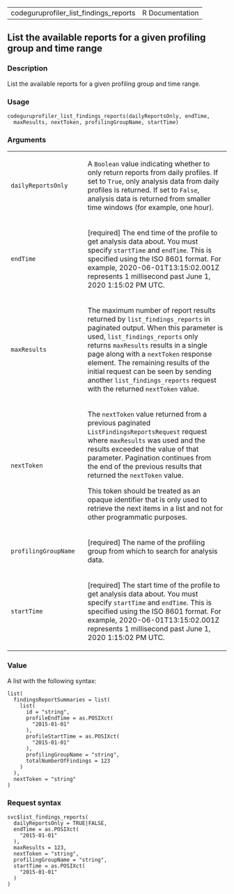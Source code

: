<table style="width: 100%;">
<tbody>
<tr class="odd">
<td>codeguruprofiler_list_findings_reports</td>
<td style="text-align: right;">R Documentation</td>
</tr>
</tbody>
</table>

## List the available reports for a given profiling group and time range

### Description

List the available reports for a given profiling group and time range.

### Usage

    codeguruprofiler_list_findings_reports(dailyReportsOnly, endTime,
      maxResults, nextToken, profilingGroupName, startTime)

### Arguments

<table>
<colgroup>
<col style="width: 35%" />
<col style="width: 65%" />
</colgroup>
<tbody>
<tr class="odd">
<td><code
id="codeguruprofiler_list_findings_reports_:_dailyReportsOnly">dailyReportsOnly</code></td>
<td><p>A <code>Boolean</code> value indicating whether to only return
reports from daily profiles. If set to <code>True</code>, only analysis
data from daily profiles is returned. If set to <code>False</code>,
analysis data is returned from smaller time windows (for example, one
hour).</p></td>
</tr>
<tr class="even">
<td><code
id="codeguruprofiler_list_findings_reports_:_endTime">endTime</code></td>
<td><p>[required] The end time of the profile to get analysis data
about. You must specify <code>startTime</code> and <code>endTime</code>.
This is specified using the ISO 8601 format. For example,
2020-06-01T13:15:02.001Z represents 1 millisecond past June 1, 2020
1:15:02 PM UTC.</p></td>
</tr>
<tr class="odd">
<td><code
id="codeguruprofiler_list_findings_reports_:_maxResults">maxResults</code></td>
<td><p>The maximum number of report results returned by
<code>list_findings_reports</code> in paginated output. When this
parameter is used, <code>list_findings_reports</code> only returns
<code>maxResults</code> results in a single page along with a
<code>nextToken</code> response element. The remaining results of the
initial request can be seen by sending another
<code>list_findings_reports</code> request with the returned
<code>nextToken</code> value.</p></td>
</tr>
<tr class="even">
<td><code
id="codeguruprofiler_list_findings_reports_:_nextToken">nextToken</code></td>
<td><p>The <code>nextToken</code> value returned from a previous
paginated <code>ListFindingsReportsRequest</code> request where
<code>maxResults</code> was used and the results exceeded the value of
that parameter. Pagination continues from the end of the previous
results that returned the <code>nextToken</code> value.</p>
<p>This token should be treated as an opaque identifier that is only
used to retrieve the next items in a list and not for other programmatic
purposes.</p></td>
</tr>
<tr class="odd">
<td><code
id="codeguruprofiler_list_findings_reports_:_profilingGroupName">profilingGroupName</code></td>
<td><p>[required] The name of the profiling group from which to search
for analysis data.</p></td>
</tr>
<tr class="even">
<td><code
id="codeguruprofiler_list_findings_reports_:_startTime">startTime</code></td>
<td><p>[required] The start time of the profile to get analysis data
about. You must specify <code>startTime</code> and <code>endTime</code>.
This is specified using the ISO 8601 format. For example,
2020-06-01T13:15:02.001Z represents 1 millisecond past June 1, 2020
1:15:02 PM UTC.</p></td>
</tr>
</tbody>
</table>

### Value

A list with the following syntax:

    list(
      findingsReportSummaries = list(
        list(
          id = "string",
          profileEndTime = as.POSIXct(
            "2015-01-01"
          ),
          profileStartTime = as.POSIXct(
            "2015-01-01"
          ),
          profilingGroupName = "string",
          totalNumberOfFindings = 123
        )
      ),
      nextToken = "string"
    )

### Request syntax

    svc$list_findings_reports(
      dailyReportsOnly = TRUE|FALSE,
      endTime = as.POSIXct(
        "2015-01-01"
      ),
      maxResults = 123,
      nextToken = "string",
      profilingGroupName = "string",
      startTime = as.POSIXct(
        "2015-01-01"
      )
    )
